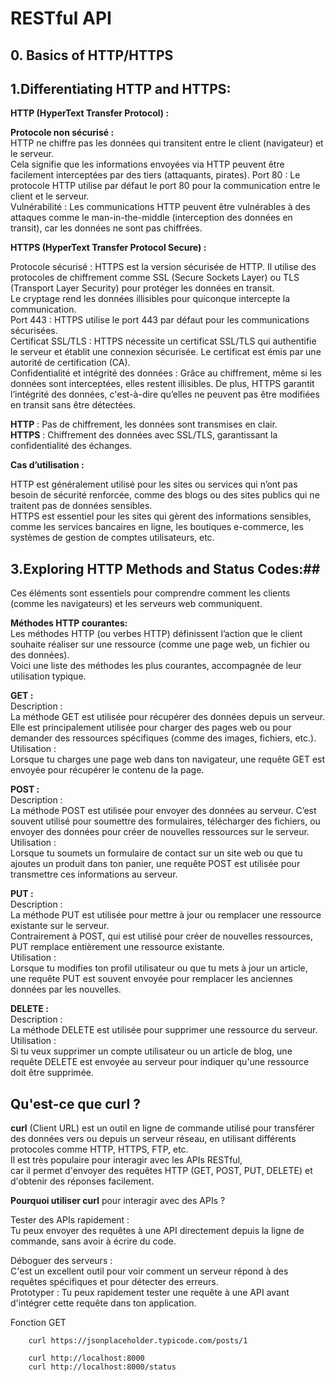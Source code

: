 # RESTful API  


## 0. Basics of HTTP/HTTPS  

## 1.Differentiating HTTP and HTTPS:  


**HTTP (HyperText Transfer Protocol) :**   

**Protocole non sécurisé :**   
HTTP ne chiffre pas les données qui transitent entre le client (navigateur) et le serveur.  
Cela signifie que les informations envoyées via HTTP peuvent être facilement interceptées par des tiers (attaquants, pirates). 
Port 80 : Le protocole HTTP utilise par défaut le port 80 pour la communication entre le client et le serveur.  
Vulnérabilité : Les communications HTTP peuvent être vulnérables à des attaques comme le man-in-the-middle (interception des données en transit), car les données ne sont pas chiffrées.  

**HTTPS (HyperText Transfer Protocol Secure) :**  

Protocole sécurisé : HTTPS est la version sécurisée de HTTP. Il utilise des protocoles de chiffrement comme SSL (Secure Sockets Layer) ou TLS (Transport Layer Security) pour protéger les données en transit.  
Le cryptage rend les données illisibles pour quiconque intercepte la communication.  
Port 443 : HTTPS utilise le port 443 par défaut pour les communications sécurisées.  
Certificat SSL/TLS : HTTPS nécessite un certificat SSL/TLS qui authentifie le serveur et établit une connexion sécurisée. Le certificat est émis par une autorité de certification (CA).  
Confidentialité et intégrité des données : Grâce au chiffrement, même si les données sont interceptées, elles restent illisibles. De plus, HTTPS garantit l’intégrité des données, c'est-à-dire qu’elles ne peuvent pas être modifiées en transit sans être détectées.  

**HTTP** : Pas de chiffrement, les données sont transmises en clair.  
**HTTPS** : Chiffrement des données avec SSL/TLS, garantissant la confidentialité des échanges.  


 **Cas d’utilisation :**   

HTTP est généralement utilisé pour les sites ou services qui n’ont pas besoin de sécurité renforcée, comme des blogs ou des sites publics qui ne traitent pas de données sensibles.  
HTTPS est essentiel pour les sites qui gèrent des informations sensibles, comme les services bancaires en ligne, les boutiques e-commerce, les systèmes de gestion de comptes utilisateurs, etc.  




## 3.Exploring HTTP Methods and Status Codes:##    

Ces éléments sont essentiels pour comprendre comment les clients (comme les navigateurs) et les serveurs web communiquent.  

**Méthodes HTTP courantes:**  
Les méthodes HTTP (ou verbes HTTP) définissent l’action que le client souhaite réaliser sur une ressource (comme une page web, un fichier ou des données).  
Voici une liste des méthodes les plus courantes, accompagnée de leur utilisation typique.  

**GET :**  
Description :  
La méthode GET est utilisée pour récupérer des données depuis un serveur. Elle est principalement utilisée pour charger des pages web ou pour demander des ressources spécifiques (comme des images, fichiers, etc.).  
Utilisation :  
Lorsque tu charges une page web dans ton navigateur, une requête GET est envoyée pour récupérer le contenu de la page.  

**POST :**  
Description :  
La méthode POST est utilisée pour envoyer des données au serveur. C’est souvent utilisé pour soumettre des formulaires, télécharger des fichiers, ou envoyer des données pour créer de nouvelles ressources sur le serveur.  
Utilisation :  
Lorsque tu soumets un formulaire de contact sur un site web ou que tu ajoutes un produit dans ton panier, une requête POST est utilisée pour transmettre ces informations au serveur.  

**PUT :**  
Description :  
La méthode PUT est utilisée pour mettre à jour ou remplacer une ressource existante sur le serveur.  
Contrairement à POST, qui est utilisé pour créer de nouvelles ressources, PUT remplace entièrement une ressource existante.  
Utilisation :  
Lorsque tu modifies ton profil utilisateur ou que tu mets à jour un article, une requête PUT est souvent envoyée pour remplacer les anciennes données par les nouvelles.  

**DELETE :**  
Description :  
La méthode DELETE est utilisée pour supprimer une ressource du serveur.  
Utilisation :  
Si tu veux supprimer un compte utilisateur ou un article de blog, une requête DELETE est envoyée au serveur pour indiquer qu'une ressource doit être supprimée.  

##  Qu'est-ce que curl ?  
**curl** (Client URL) est un outil en ligne de commande utilisé pour transférer des données vers ou depuis un serveur réseau, en utilisant différents protocoles comme HTTP, HTTPS, FTP, etc.  
Il est très populaire pour interagir avec les APIs RESTful,   
car il permet d'envoyer des requêtes HTTP (GET, POST, PUT, DELETE) et d'obtenir des réponses facilement.

**Pourquoi utiliser curl** pour interagir avec des APIs ?  

Tester des APIs rapidement :  
Tu peux envoyer des requêtes à une API directement depuis la ligne de commande, sans avoir à écrire du code.  

Déboguer des serveurs :  
C'est un excellent outil pour voir comment un serveur répond à des requêtes spécifiques et pour détecter des erreurs.  
Prototyper : Tu peux rapidement tester une requête à une API avant d'intégrer cette requête dans ton application.  

Fonction GET  

        curl https://jsonplaceholder.typicode.com/posts/1  

        curl http://localhost:8000
        curl http://localhost:8000/status
        